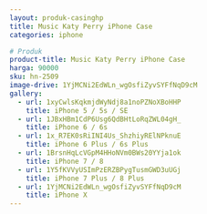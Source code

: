 ```yaml
---
layout: produk-casinghp
title: Music Katy Perry iPhone Case
categories: iphone

# Produk
product-title: Music Katy Perry iPhone Case
harga: 90000
sku: hn-2509
image-drive: 1YjMCNi2EdWLn_wgOsfiZyvSYFfNqD9cM
gallery:
  - url: 1xyCwlsKqkmjdWyNdj8a1noPZNoXBoHHP
    title: iPhone 5 / 5s / SE
  - url: 1JBxHBm1CdP6Usg6QdBHtLoRqZWL04gH_
    title: iPhone 6 / 6s
  - url: 1x_R7EK0sRiINI4Us_ShzhiyRElNPknuE
    title: iPhone 6 Plus / 6s Plus
  - url: 1BrsnHqLcVGpM4HHoNVm0BWs20YYja1ok
    title: iPhone 7 / 8
  - url: 1Y5fKVVyUSImPzERZBPygTusmGWD3uUGj
    title: iPhone 7 Plus / 8 Plus
  - url: 1YjMCNi2EdWLn_wgOsfiZyvSYFfNqD9cM
    title: iPhone X
---
```

